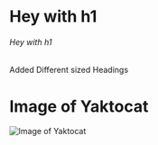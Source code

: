 # Hey with h1
###### Hey with h1
Added Different sized Headings 
# Image of Yaktocat
![Image of Yaktocat](https://octodex.github.com/images/yaktocat.png)
